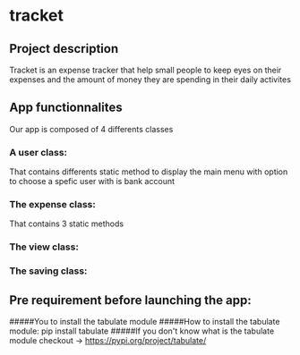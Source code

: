 # tracket

## Project description
Tracket is an expense tracker that help small people to keep eyes on their expenses and the amount of money they are spending in their daily activites

## App functionnalites
Our app is composed of 4 differents classes
### A user class: 
That contains differents static method to display the main menu with option to choose a spefic user with is bank account

### The expense class: 
That contains 3 static methods 

### The view class:


### The saving class:

## Pre requirement before launching the app:
#####You to install the tabulate module
#####How to install the tabulate module: pip install tabulate
#####If you don't know what is the tabulate module checkout -> https://pypi.org/project/tabulate/


